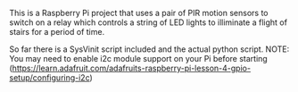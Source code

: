 This is a Raspberry Pi project that uses a pair of PIR motion sensors to switch on a relay which controls a string of LED lights to illiminate a flight of stairs for a period of time.

So far there is a SysVinit script included and the actual python script.
NOTE: You may need to enable i2c module support on your Pi before starting (https://learn.adafruit.com/adafruits-raspberry-pi-lesson-4-gpio-setup/configuring-i2c)

